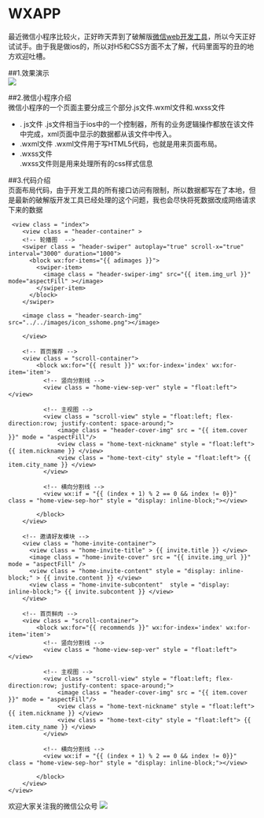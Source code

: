 # WXAPP
最近微信小程序比较火，正好昨天弄到了破解版[微信web开发工具](https://github.com/gavinkwoe/weapp-ide-crack)，所以今天正好试试手。由于我是做ios的，所以对H5和CSS方面不太了解，代码里面写的丑的地方欢迎吐槽。

##1.效果演示  
![](https://github.com/Eastwu5788/WXAPP/raw/master/images/WXEXE.gif)  

##2.微信小程序介绍    
微信小程序的一个页面主要分成三个部分.js文件.wxml文件和.wxss文件   
+ . js文件
.js文件相当于ios中的一个控制器，所有的业务逻辑操作都放在该文件中完成，xml页面中显示的数据都从该文件中传入。  
+ .wxml文件
.wxml文件用于写HTML5代码，也就是用来页面布局。
+ .wxss文件  
.wxss文件则是用来处理所有的css样式信息  

##3.代码介绍    
页面布局代码，由于开发工具的所有接口访问有限制，所以数据都写在了本地，但是最新的破解版开发工具已经处理的这个问题，我也会尽快将死数据改成网络请求下来的数据   
```  
 <view class = "index">
    <view class = "header-container" >
    <!-- 轮播图  -->
    <swiper class = "header-swiper" autoplay="true" scroll-x="true" interval="3000" duration="1000">
      <block wx:for-items="{{ adimages }}">
        <swiper-item>
          <image class = "header-swiper-img" src="{{ item.img_url }}" mode="aspectFill" ></image>
        </swiper-item>
      </block>
    </swiper> 
    
    <image class = "header-search-img" src="../../images/icon_sshome.png"></image>
    
    </view>

    <!-- 首页推荐 -->
    <view class = "scroll-container"> 
        <block wx:for="{{ result }}" wx:for-index='index' wx:for-item='item'>
          <!-- 竖向分割线 -->
          <view class = "home-view-sep-ver" style = "float:left"></view>
          
          <!-- 主视图 -->
          <view class = "scroll-view" style = "float:left; flex-direction:row; justify-content: space-around;">
              <image class = "header-cover-img" src = "{{ item.cover }}" mode = "aspectFill"/>
              <view class = "home-text-nickname" style = "float:left"> {{ item.nickname }} </view>
              <view class = "home-text-city" style = "float:left"> {{ item.city_name }} </view>
          </view>
          
          <!-- 横向分割线 -->
          <view wx:if = "{{ (index + 1) % 2 == 0 && index != 0}}" class = "home-view-sep-hor" style = "display: inline-block;"></view>
    
        </block>
    </view>

    <!-- 邀请好友模块 -->
    <view class = "home-invite-container">
      <view class = "home-invite-title" > {{ invite.title }} </view>
      <image class = "home-invite-cover" src = "{{ invite.img_url }}" mode = "aspectFill" />
      <view class = "home-invite-content" style = "display: inline-block;" > {{ invite.content }} </view>
      <view class = "home-invite-subcontent"  style = "display: inline-block;"> {{ invite.subcontent }} </view>
    </view>

    <!-- 首页鲜肉 -->
    <view class = "scroll-container"> 
        <block wx:for="{{ recommends }}" wx:for-index='index' wx:for-item='item'>
          <!-- 竖向分割线 -->
          <view class = "home-view-sep-ver" style = "float:left"></view>
          
          <!-- 主视图 -->
          <view class = "scroll-view" style = "float:left; flex-direction:row; justify-content: space-around;">
              <image class = "header-cover-img" src = "{{ item.cover }}" mode = "aspectFill"/>
              <view class = "home-text-nickname" style = "float:left"> {{ item.nickname }} </view>
              <view class = "home-text-city" style = "float:left"> {{ item.city_name }} </view>
          </view>
          
          <!-- 横向分割线 -->
          <view wx:if = "{{ (index + 1) % 2 == 0 && index != 0}}" class = "home-view-sep-hor" style = "display: inline-block;"></view>
    
        </block>
    </view>
</view>
```   
欢迎大家关注我的微信公众号 
![](https://github.com/Eastwu5788/WXAPP/raw/master/images/wechat.jpg)
